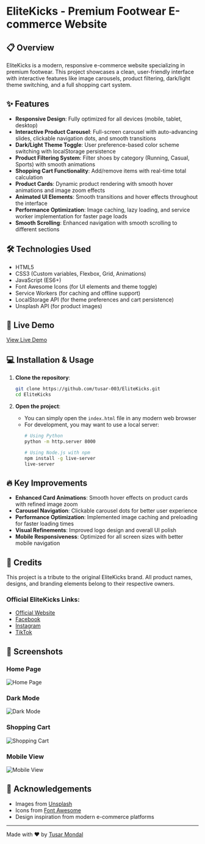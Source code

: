 # EliteKicks - Premium Footwear E-commerce Website

## 📋 Overview

EliteKicks is a modern, responsive e-commerce website specializing in premium footwear. This project showcases a clean, user-friendly interface with interactive features like image carousels, product filtering, dark/light theme switching, and a full shopping cart system.

## ✨ Features

- **Responsive Design**: Fully optimized for all devices (mobile, tablet, desktop)
- **Interactive Product Carousel**: Full-screen carousel with auto-advancing slides, clickable navigation dots, and smooth transitions
- **Dark/Light Theme Toggle**: User preference-based color scheme switching with localStorage persistence
- **Product Filtering System**: Filter shoes by category (Running, Casual, Sports) with smooth animations
- **Shopping Cart Functionality**: Add/remove items with real-time total calculation
- **Product Cards**: Dynamic product rendering with smooth hover animations and image zoom effects
- **Animated UI Elements**: Smooth transitions and hover effects throughout the interface
- **Performance Optimization**: Image caching, lazy loading, and service worker implementation for faster page loads
- **Smooth Scrolling**: Enhanced navigation with smooth scrolling to different sections

## 🛠️ Technologies Used

- HTML5
- CSS3 (Custom variables, Flexbox, Grid, Animations)
- JavaScript (ES6+)
- Font Awesome Icons (for UI elements and theme toggle)
- Service Workers (for caching and offline support)
- LocalStorage API (for theme preferences and cart persistence)
- Unsplash API (for product images)

## 🚀 Live Demo

[View Live Demo](https://elite-kicks.vercel.app/)

## 💻 Installation & Usage

1. **Clone the repository**:
   ```bash
   git clone https://github.com/tusar-003/EliteKicks.git
   cd EliteKicks
   ```

2. **Open the project**:
   - You can simply open the `index.html` file in any modern web browser
   - For development, you may want to use a local server:
     ```bash
     # Using Python
     python -m http.server 8000
     
     # Using Node.js with npm
     npm install -g live-server
     live-server
     ```

## 🔥 Key Improvements

- **Enhanced Card Animations**: Smooth hover effects on product cards with refined image zoom
- **Carousel Navigation**: Clickable carousel dots for better user experience
- **Performance Optimization**: Implemented image caching and preloading for faster loading times
- **Visual Refinements**: Improved logo design and overall UI polish
- **Mobile Responsiveness**: Optimized for all screen sizes with better mobile navigation

## 👏 Credits

This project is a tribute to the original EliteKicks brand. All product names, designs, and branding elements belong to their respective owners.

### Official EliteKicks Links:
- [Official Website](https://elitekicks.shop/)
- [Facebook](https://www.facebook.com/people/Elite-Kicks/100092365220053/)
- [Instagram](https://www.instagram.com/elitekicks.sc)
- [TikTok](https://www.tiktok.com/@elitekicks.sc)

## 📸 Screenshots

### Home Page
![Home Page](/Screenshots/Home-light.png)

### Dark Mode
![Dark Mode](/Screenshots/Home-dark.png)

### Shopping Cart
![Shopping Cart](/Screenshots/Shopping-Cart.png)

### Mobile View
![Mobile View](/Screenshots/Mobile-View.png)



## 👏 Acknowledgements

- Images from [Unsplash](https://unsplash.com)
- Icons from [Font Awesome](https://fontawesome.com)
- Design inspiration from modern e-commerce platforms

---

Made with ❤️ by [Tusar Mondal](https://www.linkedin.com/in/tusarmondal/)
